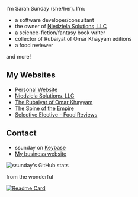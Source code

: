 
I'm Sarah Sunday (she/her). I'm:

- a software developer/consultant
- the owner of [Niedziela Solutions, LLC](https://www.niedzielasolutions.com)
- a science-fiction/fantasy book writer
- collector of Rubaiyat of Omar Khayyam editions
- a food reviewer

and more!

## My Websites

- [Personal Website](https://sasunday.com)
- [Niedziela Solutions, LLC](https://www.niedzielasolutions.com)
- [The Rubaiyat of Omar Khayyam](https://www.therubaiyatofomarkhayyam.com)
- [The Spine of the Empire](https://www.thespineoftheempire.com)
- [Selective Elective - Food Reviews](https://www.selectiveelective.com)

## Contact

- ssunday on [Keybase](https://keybase.io)
- [My business website](https://www.niedzielasolutions.com/contact/)

![ssunday's GitHub stats](https://github-readme-stats.vercel.app/api?username=ssunday&count_private=true&theme=tokyonight&show_icons=true)

from the wonderful

[![Readme Card](https://github-readme-stats.vercel.app/api/pin/?username=anuraghazra&repo=github-readme-stats&show_owner=true)](https://github.com/anuraghazra/github-readme-stats)
